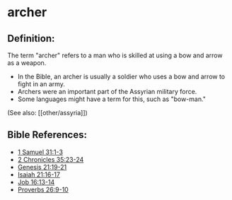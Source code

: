 # archer #

## Definition: ##

The term "archer" refers to a man who is skilled at using a bow and arrow as a weapon.

* In the Bible, an archer is usually a soldier who uses a bow and arrow to fight in an army.
* Archers were an important part of the Assyrian military force.
* Some languages might have a term for this, such as "bow-man."

(See also: [[other/assyria]])

## Bible References: ##

* [1 Samuel 31:1-3](en/tn/1sa/help/31/01)
* [2 Chronicles 35:23-24](en/tn/2ch/help/35/23)
* [Genesis 21:19-21](en/tn/gen/help/21/19)
* [Isaiah 21:16-17](en/tn/isa/help/21/16)
* [Job 16:13-14](en/tn/job/help/16/13)
* [Proverbs 26:9-10](en/tn/pro/help/26/09)